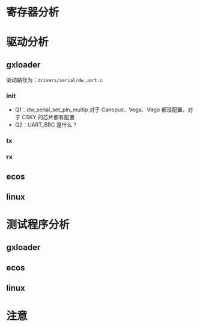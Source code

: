 # 寄存器分析



# 驱动分析

## gxloader

驱动路径为：`drivers/serial/dw_uart.c`

### init

- Q1：dw_serial_set_pin_multip 对于 Canopus、Vega、Virgo 都没配置，对于 CSKY 的芯片都有配置
- Q2：UART_BRC 是什么？


### tx


### rx








## ecos

## linux





# 测试程序分析
## gxloader

## ecos

## linux




# 注意 